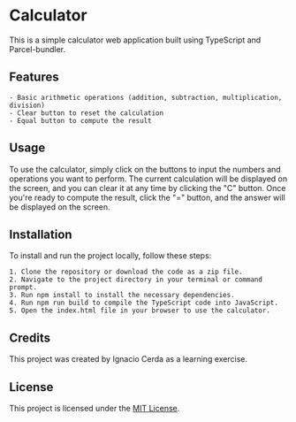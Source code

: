 # Calculator

This is a simple calculator web application built using TypeScript and Parcel-bundler.

## Features

    - Basic arithmetic operations (addition, subtraction, multiplication, division)
    - Clear button to reset the calculation
    - Equal button to compute the result

## Usage

To use the calculator, simply click on the buttons to input the numbers and operations you want to perform. The current calculation will be displayed on the screen, and you can clear it at any time by clicking the "C" button. Once you're ready to compute the result, click the "=" button, and the answer will be displayed on the screen.

## Installation

To install and run the project locally, follow these steps:

    1. Clone the repository or download the code as a zip file.
    2. Navigate to the project directory in your terminal or command prompt.
    3. Run npm install to install the necessary dependencies.
    4. Run npm run build to compile the TypeScript code into JavaScript.
    5. Open the index.html file in your browser to use the calculator.

## Credits

This project was created by Ignacio Cerda as a learning exercise.

## License

This project is licensed under the [MIT License](https://opensource.org/licenses/MIT).
